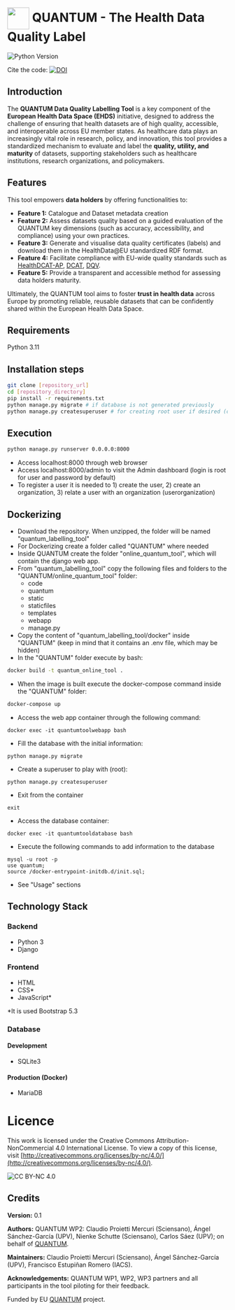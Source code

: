 #  <img src="https://github.com/quantum-label/quantum_labelling_tool/blob/main/static/img/quantum_icon.png" width="50" style="vertical-align:middle"> QUANTUM - The Health Data Quality Label
  
![Python Version](https://img.shields.io/badge/python-3.11%2B-brightgreen.svg) <br>

Cite the code:  [![DOI](https://zenodo.org/badge/DOI/10.5281/zenodo.14637282.svg)](https://doi.org/10.5281/zenodo.14637282)

## Introduction

The **QUANTUM Data Quality Labelling Tool** is a key component of the **European Health Data Space (EHDS)** initiative, designed to address the challenge of ensuring that health datasets are of high quality, accessible, and interoperable across EU member states. As healthcare data plays an increasingly vital role in research, policy, and innovation, this tool provides a standardized mechanism to evaluate and label the **quality, utility, and maturity** of datasets, supporting stakeholders such as healthcare institutions, research organizations, and policymakers.

## Features

This tool empowers **data holders** by offering functionalities to:

- **Feature 1:** Catalogue and Dataset metadata creation
- **Feature 2:** Assess datasets quality based on a guided evaluation of the QUANTUM key dimensions (such as accuracy, accessibility, and compliance) using your own practices.
- **Feature 3:** Generate and visualise data quality certificates (labels) and download them in the HealthData@EU standardized RDF format.
- **Feature 4:** Facilitate compliance with EU-wide quality standards such as [HealthDCAT-AP](https://healthdcat-ap.github.io/), [DCAT](https://www.w3.org/TR/vocab-dcat-3/), [DQV](https://www.w3.org/TR/vocab-dqv/).
- **Feature 5:** Provide a transparent and accessible method for assessing data holders maturity.

Ultimately, the QUANTUM tool aims to foster **trust in health data** across Europe by promoting reliable, reusable datasets that can be confidently shared within the European Health Data Space.

## Requirements

Python 3.11


## Installation steps

```bash
git clone [repository_url]
cd [repository_directory]
pip install -r requirements.txt
python manage.py migrate # if database is not generated previously 
python manage.py createsuperuser # for creating root user if desired (current root user is root for username and password)
```

## Execution

```bash
python manage.py runserver 0.0.0.0:8000
```

- Access localhost:8000 through web browser
- Access localhost:8000/admin to visit the Admin dashboard (login is root for user and password by default)
- To register a user it is needed to 1) create the user, 2) create an organization, 3) relate a user with an organization (userorganization)

## Dockerizing

- Download the repository. When unzipped, the folder will be named "quantum_labelling_tool"
- For Dockerizing create a folder called "QUANTUM" where needed
- Inside QUANTUM create the folder "online_quantum_tool", which will contain the django web app.
- From "quantum_labelling_tool" copy the following files and folders to the "QUANTUM/online_quantum_tool" folder:
  - code
  - quantum
  - static
  - staticfiles
  - templates
  - webapp
  - manage.py
- Copy the content of "quantum_labelling_tool/docker" inside "QUANTUM" (keep in mind that it contains an .env file, which may be hidden)
- In the "QUANTUM" folder execute by bash:
```bash
docker build -t quantum_online_tool .
```
- When the image is built execute the docker-compose command inside the "QUANTUM" folder:
```bash
docker-compose up
```
- Access the web app container through the following command:
```
docker exec -it quantumtoolwebapp bash
```
- Fill the database with the initial information:
```
python manage.py migrate
```
- Create a superuser to play with (root):
```
python manage.py createsuperuser
```

- Exit from the container
```
exit
```

- Access the database container:
```
docker exec -it quantumtooldatabase bash
```

- Execute the following commands to add information to the database
```
mysql -u root -p
use quantum;
source /docker-entrypoint-initdb.d/init.sql;
```

- See "Usage" sections

## Technology Stack

### Backend
- Python 3
- Django
### Frontend
- HTML
- CSS*
- JavaScript*

*It is used Bootstrap 5.3

### Database
#### Development
- SQLite3
#### Production (Docker)
- MariaDB

# Licence
This work is licensed under the Creative Commons Attribution-NonCommercial 4.0 International License. 
To view a copy of this license, visit [http://creativecommons.org/licenses/by-nc/4.0/](http://creativecommons.org/licenses/by-nc/4.0/).

![CC BY-NC 4.0](https://licensebuttons.net/l/by-nc/4.0/88x31.png)

## Credits
**Version:** 0.1

**Authors:** QUANTUM WP2: Claudio Proietti Mercuri (Sciensano), Ángel Sánchez-García (UPV), Nienke Schutte (Sciensano), Carlos Sáez (UPV); on behalf of [QUANTUM](https://quantumproject.eu).

**Maintainers:** Claudio Proietti Mercuri (Sciensano), Ángel Sánchez-García (UPV), Francisco Estupiñan Romero (IACS).

**Acknowledgements:** QUANTUM WP1, WP2, WP3 partners and all participants in the tool piloting for their feedback.

Funded by EU [QUANTUM](https://quantumproject.eu) project.
